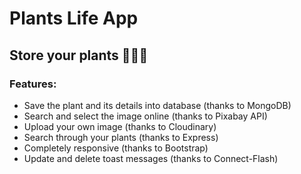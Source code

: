 # Plants Life App

## Store your plants 🌿🌴🍃

### Features:

- Save the plant and its details into database (thanks to MongoDB)
- Search and select the image online (thanks to Pixabay API)
- Upload your own image (thanks to Cloudinary)
- Search through your plants (thanks to Express)
- Completely responsive (thanks to Bootstrap)
- Update and delete toast messages (thanks to Connect-Flash)
